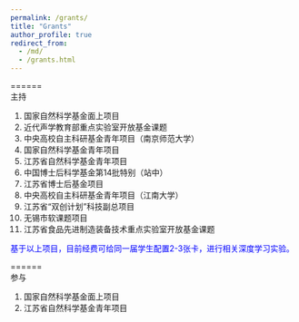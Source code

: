 ```yaml
---
permalink: /grants/
title: "Grants"
author_profile: true
redirect_from: 
  - /md/
  - /grants.html
---
```



======
<br/>
<span>主持</span> 
<br/>

1. 国家自然科学基金面上项目
2. 近代声学教育部重点实验室开放基金课题
3. 中央高校自主科研基金青年项目（南京师范大学）
4. 国家自然科学基金青年项目
5. 江苏省自然科学基金青年项目
6. 中国博士后科学基金第14批特别（站中）
7. 江苏省博士后基金项目
8. 中央高校自主科研基金青年项目（江南大学）
9. 江苏省“双创计划”科技副总项目
10. 无锡市软课题项目
11. 江苏省食品先进制造装备技术重点实验室开放基金课题

<span style="color:blue">基于以上项目，目前经费可给同一届学生配置2-3张卡，进行相关深度学习实验。</span>

======
<br/>
<span>参与</span> 
<br/>

1. 国家自然科学基金面上项目
2. 江苏省自然科学基金青年项目

